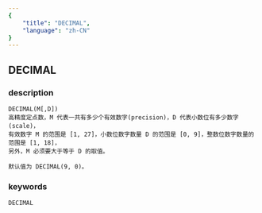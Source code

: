 ```yaml
---
{
    "title": "DECIMAL",
    "language": "zh-CN"
}
---
```


<!-- 
Licensed to the Apache Software Foundation (ASF) under one
or more contributor license agreements.  See the NOTICE file
distributed with this work for additional information
regarding copyright ownership.  The ASF licenses this file
to you under the Apache License, Version 2.0 (the
"License"); you may not use this file except in compliance
with the License.  You may obtain a copy of the License at

  http://www.apache.org/licenses/LICENSE-2.0

Unless required by applicable law or agreed to in writing,
software distributed under the License is distributed on an
"AS IS" BASIS, WITHOUT WARRANTIES OR CONDITIONS OF ANY
KIND, either express or implied.  See the License for the
specific language governing permissions and limitations
under the License.
-->

## DECIMAL
### description
    DECIMAL(M[,D])
    高精度定点数，M 代表一共有多少个有效数字(precision)，D 代表小数位有多少数字(scale)，
    有效数字 M 的范围是 [1, 27]，小数位数字数量 D 的范围是 [0, 9]，整数位数字数量的范围是 [1, 18]，
    另外，M 必须要大于等于 D 的取值。

    默认值为 DECIMAL(9, 0)。

### keywords

    DECIMAL
